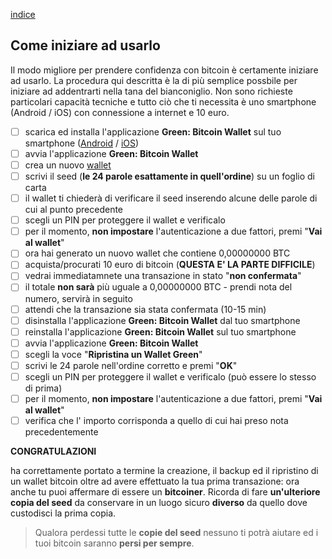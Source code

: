 [indice](README.md)
## Come iniziare ad usarlo
Il modo migliore per prendere confidenza con bitcoin è certamente iniziare ad usarlo. La procedura qui descritta è la di più semplice possbile per iniziare ad addentrarti nella tana del bianconiglio. Non sono richieste particolari capacità tecniche e tutto ciò che ti necessita è uno smartphone (Android / iOS) con connessione a internet e 10 euro.

- [ ] scarica ed installa l'applicazione __Green: Bitcoin Wallet__ sul tuo smartphone ([Android](https://play.google.com/store/apps/details?id=com.greenaddress.greenbits_android_wallet) / [iOS](https://apps.apple.com/app/id1402243590))
- [ ] avvia l'applicazione __Green: Bitcoin Wallet__
- [ ] crea un nuovo [wallet](glossario.md#wallet)
- [ ] scrivi il seed (__le 24 parole esattamente in quell'ordine__) su un foglio di carta
- [ ] il wallet ti chiederà di verificare il seed inserendo alcune delle parole di cui al punto precedente
- [ ] scegli un PIN per proteggere il wallet e verificalo
- [ ] per il momento, __non impostare__ l'autenticazione a due fattori, premi "__Vai al wallet__"
- [ ] ora hai generato un nuovo wallet che contiene 0,00000000 BTC
- [ ] acquista/procurati 10 euro di bitcoin (__QUESTA E' LA PARTE DIFFICILE__)
- [ ] vedrai immediatamnete una transazione in stato "__non confermata__"
- [ ] il totale __non sarà__ più uguale a 0,00000000 BTC - prendi nota del numero, servirà in seguito
- [ ] attendi che la transazione sia stata confermata (10-15 min)
- [ ] disinstalla l'applicazione __Green: Bitcoin Wallet__ dal tuo smartphone
- [ ] reinstalla l'applicazione __Green: Bitcoin Wallet__ sul tuo smartphone
- [ ] avvia l'applicazione __Green: Bitcoin Wallet__
- [ ] scegli la voce "__Ripristina un Wallet Green__"
- [ ] scrivi le 24 parole nell'ordine corretto e premi "__OK__"
- [ ] scegli un PIN per proteggere il wallet e verificalo (può essere lo stesso di prima)
- [ ] per il momento, __non impostare__ l'autenticazione a due fattori, premi "__Vai al wallet__"
- [ ] verifica che l' importo corrisponda a quello di cui hai preso nota precedentemente

__CONGRATULAZIONI__

ha correttamente portato a termine la creazione, il backup ed il ripristino di un wallet bitcoin oltre ad avere effettuato la tua prima transazione: ora anche tu puoi affermare di essere un __bitcoiner__. Ricorda di fare __un'ulteriore copia del seed__ da conservare in un luogo sicuro __diverso__ da quello dove custodisci la prima copia.

>Qualora perdessi tutte le __copie del seed__ nessuno ti potrà aiutare ed i tuoi bitcoin saranno __persi per sempre__.
